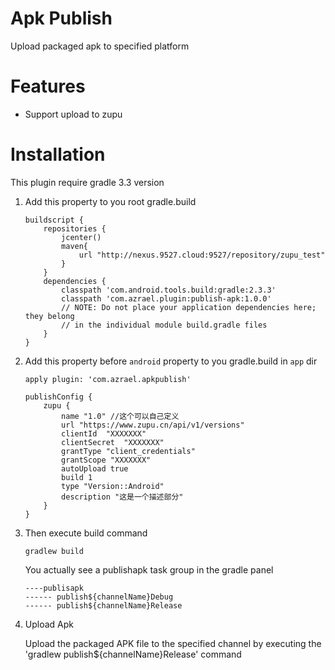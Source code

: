 # Apk Publish 
Upload packaged apk to specified platform

# Features
- Support upload to zupu

# Installation
This plugin require gradle 3.3 version
1. Add this property to you root gradle.build 
    ```
    buildscript {
        repositories {
            jcenter()
            maven{
                url "http://nexus.9527.cloud:9527/repository/zupu_test"
            }
        }
        dependencies {
            classpath 'com.android.tools.build:gradle:2.3.3'
            classpath 'com.azrael.plugin:publish-apk:1.0.0'
            // NOTE: Do not place your application dependencies here; they belong
            // in the individual module build.gradle files
        }
    }
    ```
2. Add this property before `android` property to you gradle.build in `app` dir 
    ```
    apply plugin: 'com.azrael.apkpublish'
    
    publishConfig {
        zupu {
            name "1.0" //这个可以自己定义
            url "https://www.zupu.cn/api/v1/versions"
            clientId  "XXXXXXX"
            clientSecret  "XXXXXXX"
            grantType "client_credentials"
            grantScope "XXXXXXX"
            autoUpload true
            build 1
            type "Version::Android"
            description "这是一个描述部分"
        }
    }
    ```
3. Then execute build command
    ```
    gradlew build
    ```
   You actually see a publishapk task group in the gradle panel
   ```
   ----publisapk
   ------ publish${channelName}Debug
   ------ publish${channelName}Release
   ```
4. Upload Apk 

    Upload the packaged APK file to the specified channel by executing the 'gradlew publish${channelName}Release' command
    
 
    

